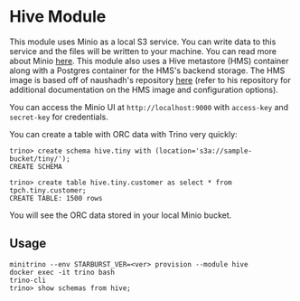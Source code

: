 # Hive Module

This module uses Minio as a local S3 service. You can write data to this service
and the files will be written to your machine. You can read more about Minio
[here](https://docs.min.io/docs/minio-docker-quickstart-guide.html). This module
also uses a Hive metastore (HMS) container along with a Postgres container for
the HMS's backend storage. The HMS image is based off of naushadh's repository
[here](https://github.com/naushadh/hive-metastore) (refer to his repository for
additional documentation on the HMS image and configuration options).

You can access the Minio UI at `http://localhost:9000` with `access-key` and
`secret-key` for credentials.

You can create a table with ORC data with Trino very quickly:

    trino> create schema hive.tiny with (location='s3a://sample-bucket/tiny/');
    CREATE SCHEMA

    trino> create table hive.tiny.customer as select * from tpch.tiny.customer;
    CREATE TABLE: 1500 rows

You will see the ORC data stored in your local Minio bucket.

## Usage

    minitrino --env STARBURST_VER=<ver> provision --module hive
    docker exec -it trino bash 
    trino-cli
    trino> show schemas from hive;
